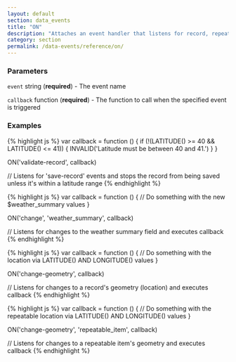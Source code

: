 ```yaml
---
layout: default
section: data_events
title: "ON"
description: "Attaches an event handler that listens for record, repeatable, or field events."
category: section
permalink: /data-events/reference/on/
---
```


### Parameters

`event` string (__required__) - The event name

`callback` function (__required__) - The function to call when the specified event is triggered

### Examples

{% highlight js %}
var callback = function () {
  if (!(LATITUDE() >= 40 && LATITUDE() <= 41)) {
    INVALID('Latitude must be between 40 and 41.')
  }
}

ON('validate-record', callback)

// Listens for 'save-record' events and stops the record from being saved unless it's within a latitude range
{% endhighlight %}


{% highlight js %}
var callback = function () {
  // Do something with the new $weather_summary values
}

ON('change', 'weather_summary', callback)

// Listens for changes to the weather summary field and executes callback
{% endhighlight %}


{% highlight js %}
var callback = function () {
  // Do something with the location via LATITUDE() AND LONGITUDE() values
}

ON('change-geometry', callback)

// Listens for changes to a record's geometry (location) and executes callback
{% endhighlight %}


{% highlight js %}
var callback = function () {
  // Do something with the repeatable location via LATITUDE() AND LONGITUDE() values
}

ON('change-geometry', 'repeatable_item', callback)

// Listens for changes to a repeatable item's geometry and executes callback
{% endhighlight %}